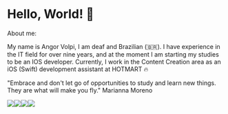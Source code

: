 # Hello, World!  🚀

<p>
About me:

My name is Angor Volpi, I am deaf and Brazilian (🇧🇷).
I have experience in the IT field for over nine years, and at the moment I am starting my studies to be an IOS developer. Currently, I work in the Content Creation area as an iOS (Swift) development assistant at HOTMART 🔥

"Embrace and don't let go of opportunities to study and learn new things. They are what will make you fly."
Marianna Moreno
</p>

<a href="https://en.wikipedia.org/wiki/IOS"><img src="https://img.shields.io/badge/iOS-000000?style=for-the-badge&logo=ios&logoColor=white"/><a href="https://apps.apple.com/us/app/xcode/id497799835?mt=12"><img src="https://img.shields.io/badge/Xcode-007ACC?style=for-the-badge&logo=Xcode&logoColor=white"/><a href="https://developer.apple.com/swift/"><img src="https://img.shields.io/badge/Swift-FA7343?style=for-the-badge&logo=swift&logoColor=white"/><a href="https://www.linkedin.com/in/angor-volpi-silva-rezende/"><img src="https://img.shields.io/badge/LinkedIn-0077B5?style=for-the-badge&logo=linkedin&logoColor=white"/>
